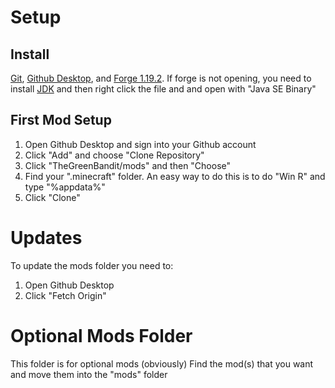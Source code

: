 
# Setup
## Install 
[Git](https://git-scm.com/download/win), [Github Desktop](https://desktop.github.com/), and [Forge 1.19.2](https://files.minecraftforge.net/net/minecraftforge/forge/index_1.19.2.html). 
If forge is not opening, you need to install [JDK](https://download.oracle.com/java/17/latest/jdk-17_windows-x64_bin.exe) and then right click the file and and open with "Java SE Binary"

## First Mod Setup
1. Open Github Desktop and sign into your Github account
2. Click "Add" and choose "Clone Repository"
3. Click "TheGreenBandit/mods" and then "Choose"
4. Find your ".minecraft" folder. An easy way to do this is to do "Win R" and type "%appdata%"
5. Click "Clone"

# Updates
To update the mods folder you need to:
1. Open Github Desktop
2. Click "Fetch Origin"

# Optional Mods Folder
This folder is for optional mods (obviously)
Find the mod(s) that you want and move them into the "mods" folder
